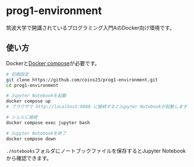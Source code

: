 # prog1-environment

筑波大学で開講されているプログラミング入門AのDocker向け環境です。

## 使い方

Dockerと[Docker compose](https://docs.docker.jp/v1.12/compose/install.html)が必要です。

```bash
# 初期設定
git clone https://github.com/coins23/prog1-environment.git
cd prog1-environment

# Jupyter Notebookを起動
docker compose up
# ブラウザで http://localhost:8888 に接続するとJupyter Notebookが起動します

# シェルに接続
docker compose exec jupyter bash

# Jupyter Notebookを終了
docker compose down
```

`./notebooks`フォルダにノートブックファイルを保存するとJupyter Notebookから確認できます。
